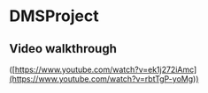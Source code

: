 # DMSProject

## Video walkthrough
([https://www.youtube.com/watch?v=ek1j272iAmc](https://www.youtube.com/watch?v=rbtTgP-yoMg))
